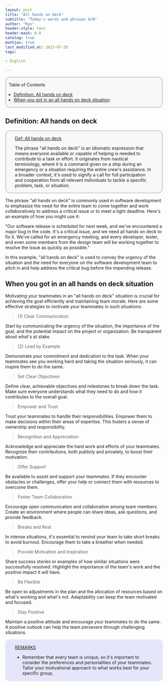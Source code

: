```yaml
---
layout: post
title: "All hands on deck"
subtitle: "Today's words and phrases 8/N"
author: "Ryo"
header-style: text
header-mask: 0.0
catelog: true
mathjax: true
last_modified_at: 2023-07-28
tags:

- English

---
```


<div style='border-radius: 1em; border-style:solid; border-color:#D3D3D3; background-color:#F8F8F8'>

<p class="h4">&nbsp;&nbsp;Table of Contents</p>

<!-- START doctoc generated TOC please keep comment here to allow auto update -->
<!-- DON'T EDIT THIS SECTION, INSTEAD RE-RUN doctoc TO UPDATE -->

- [Definition: All hands on deck](#definition-all-hands-on-deck)
- [When you got in an all hands on deck situation](#when-you-got-in-an-all-hands-on-deck-situation)

<!-- END doctoc generated TOC please keep comment here to allow auto update -->


</div>

## Definition: All hands on deck

<div style='padding-left: 2em; padding-right: 2em; border-radius: 1em; border-style:solid; border-color:#D3D3D3; background-color:#F8F8F8'>
<p class="h4"><ins>Def: All hands on deck</ins></p>

The phrase "all hands on deck" is an idiomatic expression that means everyone available or capable of helping is needed to contribute to a task or effort. It originates from nautical terminology, where it is a command given on a ship during an emergency or a situation requiring the entire crew's assistance. In a broader context, it's used to signify a call for full participation and cooperation from all relevant individuals to tackle a specific problem, task, or situation.

</div>

The phrase "all hands on deck" is commonly used in software development to emphasize the need for the entire team to come together and work collaboratively to address a critical issue or to meet a tight deadline. Here's an example of how you might use it:

"Our software release is scheduled for next week, and we've encountered a major bug in the code. It's a critical issue, and we need all hands on deck to fix it. We've called for an emergency meeting, and every developer, tester, and even some members from the design team will be working together to resolve the issue as quickly as possible."

In this example, "all hands on deck" is used to convey the urgency of the situation and the need for everyone on the software development team to pitch in and help address the critical bug before the impending release.

## When you got in an all hands on deck situation

Motivating your teammates in an "all hands on deck" situation is crucial for achieving the goal efficiently and maintaining team morale. Here are some effective strategies to motivate your teammates in such situations:

> (1) Clear Communication

Start by communicating the urgency of the situation, the importance of the goal, and the potential impact on the project or organization. Be transparent about what's at stake.

> (2) Lead by Example

Demonstrate your commitment and dedication to the task. When your teammates see you working hard and taking the situation seriously, it can inspire them to do the same.

> Set Clear Objectives

Define clear, achievable objectives and milestones to break down the task. Make sure everyone understands what they need to do and how it contributes to the overall goal.

> Empower and Trust

Trust your teammates to handle their responsibilities. Empower them to make decisions within their areas of expertise. This fosters a sense of ownership and responsibility.

> Recognition and Appreciation

Acknowledge and appreciate the hard work and efforts of your teammates. Recognize their contributions, both publicly and privately, to boost their motivation.

> Offer Support

Be available to assist and support your teammates. If they encounter obstacles or challenges, offer your help or connect them with resources to overcome them.

> Foster Team Collaboration

Encourage open communication and collaboration among team members. Create an environment where people can share ideas, ask questions, and provide feedback.

> Breaks and Rest

In intense situations, it's essential to remind your team to take short breaks to avoid burnout. Encourage them to take a breather when needed.

> Provide Motivation and Inspiration

Share success stories or examples of how similar situations were successfully resolved. Highlight the importance of the team's work and the positive impact it will have.

> Be Flexible

Be open to adjustments in the plan and the allocation of resources based on what's working and what's not. Adaptability can keep the team motivated and focused.

> Stay Positive

Maintain a positive attitude and encourage your teammates to do the same. A positive outlook can help the team persevere through challenging situations.

<div style='padding-left: 2em; padding-right: 2em; border-radius: 1em; border-style:solid; border-color:#e6e6fa; background-color:#e6e6fa'>
<p class="h4"><ins>REMARKS</ins></p>

- Remember that every team is unique, so it's important to consider the preferences and personalities of your teammates. Tailor your motivational approach to what works best for your specific group,

</div>